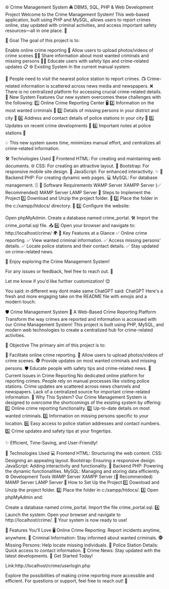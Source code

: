 🌐 Crime Management System
🚔 DBMS, SQL, PHP & Web Development Project
Welcome to the Crime Management System! This web-based application, built using PHP and MySQL, allows users to report crimes online, stay updated with criminal activities, and access important safety resources—all in one place. 🚨

🥅 Goal
The goal of this project is to:

Enable online crime reporting 📱
Allow users to upload photos/videos of crime scenes 📸🎥
Share information about most wanted criminals and missing persons 🕵️‍♂️
Educate users with safety tips and crime-related updates 📋
⚙️ Existing System
In the current manual system:

🚶 People need to visit the nearest police station to report crimes.
📺 Crime-related information is scattered across news media and newspapers.
❌ There is no centralized platform for accessing crucial crime-related details.
🌟 New System Features
Our new system overcomes these challenges with the following:
1️⃣ Online Crime Reporting Center 🖥️
2️⃣ Information on the most wanted criminals 🚨
3️⃣ Details of missing persons in your district and city 👤
4️⃣ Address and contact details of police stations in your city 📍
5️⃣ Updates on recent crime developments 📰
6️⃣ Important notes at police stations 📝

💡 This new system saves time, minimizes manual effort, and centralizes all crime-related information.

🛠️ Technologies Used
🔹 Frontend
HTML: For creating and maintaining web documents. 🌐
CSS: For creating an attractive layout. 🎨
Bootstrap: For responsive mobile site design. 📱
JavaScript: For enhanced interactivity. ✨
🔹 Backend
PHP: For creating dynamic web pages. 💻
MySQL: For database management. 🗄️
🔹 Software Requirements
WAMP Server
XAMPP Server (✅ Recommended)
MAMP Server
LAMP Server
🚀 Steps to Implement the Project
1️⃣ Download and Unzip the project folder. 📂
2️⃣ Place the folder in the c:/xampp/htdocs/ directory. 📁
3️⃣ Configure the website:

Open phpMyAdmin.
Create a database named crime_portal. 🛠️
Import the crime_portal.sql file. 📤
4️⃣ Open your browser and navigate to: http://localhost/crime/ 🌍
🧩 Key Features at a Glance
✅ Online crime reporting.
✅ View wanted criminal information.
✅ Access missing persons' details.
✅ Locate police stations and their contact details.
✅ Stay updated on crime-related news.

🎉 Enjoy exploring the Crime Management System!

For any issues or feedback, feel free to reach out. 🌟

Let me know if you'd like further customization! 😊






You said:
in different way dont make same
ChatGPT said:
ChatGPT
Here's a fresh and more engaging take on the README file with emojis and a modern touch:

🛡️ Crime Management System
🚓 A Web-Based Crime Reporting Platform
Transform the way crimes are reported and information is accessed with our Crime Management System! This project is built using PHP, MySQL, and modern web technologies to create a centralized hub for crime-related activities.

🎯 Objective
The primary aim of this project is to:

📲 Facilitate online crime reporting.
📸 Allow users to upload photos/videos of crime scenes.
🕵️ Provide updates on most wanted criminals and missing persons.
🛡️ Educate people with safety tips and crime-related news.
🛑 Current Issues in Crime Reporting
No dedicated online platform for reporting crimes.
People rely on manual processes like visiting police stations.
Crime updates are scattered across news channels and newspapers.
Lack of a centralized source for important crime-related information.
🚀 Why This System?
Our Crime Management System is designed to overcome the shortcomings of the existing system by offering:
1️⃣ Online crime reporting functionality.
2️⃣ Up-to-date details on most wanted criminals.
3️⃣ Information on missing persons specific to your location.
4️⃣ Easy access to police station addresses and contact numbers.
5️⃣ Crime updates and safety tips at your fingertips.

✨ Efficient, Time-Saving, and User-Friendly!

🔧 Technologies Used
💻 Frontend
HTML: Structuring the web content.
CSS: Designing an appealing layout.
Bootstrap: Ensuring a responsive design.
JavaScript: Adding interactivity and functionality.
📂 Backend
PHP: Powering the dynamic functionalities.
MySQL: Managing and storing data efficiently.
⚙️ Development Tools
WAMP Server
XAMPP Server (🌟 Recommended)
MAMP Server
LAMP Server
📜 How to Set Up the Project
1️⃣ Download and Unzip the project folder.
2️⃣ Place the folder in c:/xampp/htdocs/.
3️⃣ Open phpMyAdmin and:

Create a database named crime_portal.
Import the file crime_portal.sql.
4️⃣ Launch the system:
Open your browser and navigate to http://localhost/crime/.
🚦 Your system is now ready to use!

🌟 Features You’ll Love
🖥️ Online Crime Reporting: Report incidents anytime, anywhere.
🔎 Criminal Information: Stay informed about wanted criminals.
🕵️ Missing Persons: Help locate missing individuals.
📍 Police Station Details: Quick access to contact information.
📢 Crime News: Stay updated with the latest developments.
🎉 Get Started Today!

Link:http://localhost/crime/userlogin.php

Explore the possibilities of making crime reporting more accessible and efficient. For questions or support, feel free to reach out! 💬

